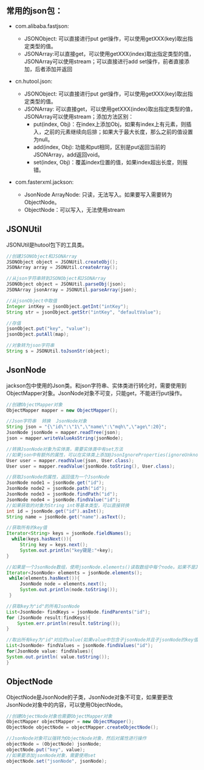 ## 常用的json包：
* com.alibaba.fastjson: 
    * JSONObject: 可以直接进行put get操作，可以使用getXXX(key)取出指定类型的值。
    * JSONArray:可以直接get，可以使用getXXX(index)取出指定类型的值， JSONArray可以使用stream；可以直接进行add set操作，前者直接添加，后者添加并返回

* cn.hutool.json:
    * JSONObject: 可以直接进行put get操作，可以使用getXXX(key)取出指定类型的值。
    * JSONArray: 可以直接get，可以使用getXXX(index)取出指定类型的值，JSONArray可以使用stream；添加方法区别：
        * put(index, Obj)：在index上添加Obj，如果有index上有元素，则插入，之前的元素继续向后排；如果大于最大长度，那么之前的值设置为null。
        * add(index, Obj): 功能和put相同，区别是put返回当前的JSONArray，add返回void。
        * set(index, Obj)：覆盖index位置的值，如果index超出长度，则报错。

* com.fasterxml.jackson:
    * JsonNode ArrayNode: 只读，无法写入。如果要写入需要转为ObjectNode。
    * ObjectNode：可以写入，无法使用stream


## JSONUtil
JSONUtil是hutool包下的工具类。
```java
//创建JSONObject和JSONArray
JSONObject object = JSONUtil.createObj();
JSONArray array = JSONUtil.createArray();

//从json字符串转到JSONObject和JSONArray
JSONObject object = JSONUtil.parseObj(json);
JSONArray jsonArray = JSONUtil.parseArray(json);

//从jsonObject中取值
Integer intKey = jsonObject.getInt("intKey");
String str = jsonObject.getStr("intKey", "defaultValue");

//存值
jsonObject.put("key", "value");
jsonObject.putAll(map);

//对象转为json字符串
String s = JSONUtil.toJsonStr(object);
```


## JsonNode
jackson包中使用的Json类。和json字符串、实体类进行转化时，需要使用到ObjectMapper对象。JsonNode对象不可变，只能get，不能进行put操作。
```java
//创建ObjectMapper对象
ObjectMapper mapper = new ObjectMapper();

//Json字符串  转换  JsonNode对象
String json = "{\"id\":\"1\",\"name\":\"mqh\",\"age\":20}";
JsonNode jsonNode = mapper.readTree(json);
json = mapper.writeValueAsString(jsonNode);

//转换JsonNode对象为实体类，需要实体类中有set方法
//如果json中有额外的属性，可以在实体类上添加@JsonIgnoreProperties(ignoreUnknown = true)注解忽略其他的属性
User user = mapper.readValue(json, User.class);
User user = mapper.readValue(jsonNode.toString(), User.class);

//获取JsonNode的属性，返回值为一个JsonNode
JsonNode node1 = jsonNode.get("id");
JsonNode node2 = jsonNode.path("id");
JsonNode node3 = jsonNode.findPath("id");
JsonNode node4 = jsonNode.findValue("id");
//如果获取的对象为String int等基本类型，可以直接转换
int id = jsonNode.get("id").asInt();
String name = jsonNode.get("name").asText();

//获取所有的key值
Iterator<String> keys = jsonNode.fieldNames();  
  while(keys.hasNext()){  
     String key = keys.next();  
     System.out.println("key键是:"+key);  
}

//如果是一个JsonNode数组，使用jsonNode.elements()读取数组中每个node。如果不是JsonNode数组，使用jsonNode.elements()返回jsonNode的values
Iterator<JsonNode> elements = jsonNode.elements();  
 while(elements.hasNext()){  
     JsonNode node = elements.next();  
     System.out.println(node.toString());  
 }

//获取key为"id"的所有JsonNode
List<JsonNode> findKeys = jsonNode.findParents("id");  
for (JsonNode result:findKeys){  
    System.err.println(result.toString());  
}

//取出所有key为"id"对应的value(如果value中包含子jsonNode并且子jsonNode的key值也为number，是无法捕获到并加入list的)
List<JsonNode> findValues = jsonNode.findValues("id");  
for(JsonNode value: findValues){  
System.out.println( value.toString());  
}
```

## ObjectNode
ObjectNode是JsonNode的子类，JsonNode对象不可变，如果要更改JsonNode对象中的内容，可以使用ObjectNode。
```java
//创建ObjectNode对象也需要ObjectMapper对象
ObjectMapper objectMapper = new ObjectMapper();
ObjectNode objectNode = objectMapper.createObjectNode();

//JsonNode对象可以强转为ObjectNode对象，然后对属性进行操作
objectNode = (ObjectNode) jsonNode;
objectNode.put("key", value);
//如果要添加jsonNode对象，需要使用set
objectNode.set("jsonNode", jsonNode);

```